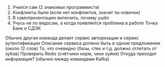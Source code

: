 1. Учился сам (2 знакомых программиста)
2. Конфликты были (если нет конфликтов, значит ты новичок)
3. В самопрезентацию включить, почему ушёл
4. Учусь не по видосам, а когда появляется проблема в работе
Точка Банк и СДЭК

Обычно другая команда делает сервис авторизации и сервис аутентификации
Описание сервиса должно быть в одном предложении (около 12 слов)
То, что очевидно (базы, стек и т.д. должно отлетать от зубов)
Проверить Redis (счётчики норм, чеки хуйня)
Откуда приходит информация? (обычно между командами Kafka)